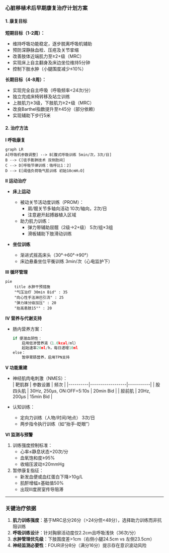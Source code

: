 ### 心脏移植术后早期康复治疗计划方案

#### 1. 康复目标
**短期目标（1-2周）：**
- 维持呼吸功能稳定，逐步脱离呼吸机辅助
- 预防深静脉血栓、压疮及关节挛缩
- 改善肢体近端肌力至≥2+级（MRC）
- 实现床上自主翻身及床边坐位维持5分钟
- 控制下肢水肿（小腿围度减少≤10%）

**长期目标（4-8周）：**
- 实现完全自主呼吸（呼吸频率<24次/分）
- 独立完成床椅转移及站立训练
- 上肢肌力≥3级，下肢肌力≥2+级（MRC）
- 改良Barthel指数提升至≥45分（部分依赖）
- 实现辅助下步行5米

#### 2. 治疗方法
**Ⅰ 呼吸康复**
```mermaid
graph LR
A[呼吸机参数调整] --> B[腹式呼吸训练 5min/次，3次/日]
B --> C[徒手膨肺技术 双侧肋间]
C --> D[呼吸节律训练：吸呼比1：2]
D --> E[阈值负荷吸气肌训练 初始10cmH₂O]
```

**Ⅱ 运动治疗**
- **床上运动**  
  - 被动关节活动度训练（PROM）：  
    - 肩/髋关节多轴向活动 10次/轴向，2次/日  
    - 注意避开起搏器植入区域  
  - 助力肌力训练：  
    - 弹力带辅助屈髋（2级→2+级） 5次/组×3组  
    - 滑板辅助下肢滑动训练  

- **坐位训练**  
  - 渐进式摇高床头（30°→60°→90°）  
  - 床边悬垂坐位平衡训练 3min/次（心电监护下）  

**Ⅲ 循环管理**
```mermaid
pie
    title 水肿干预措施
    "气压治疗 30min Bid" : 35
    "向心性手法淋巴引流" : 25
    "弹力袜分级加压" : 20
    "抬高患肢15°" : 20
```

**Ⅳ 营养与代谢支持**
- 肠内营养方案：  
  ```python
  if 便潜血阴性：
      启用低渗营养液（1.0kcal/ml）  
      起始速率20ml/h，每日递增10ml  
  else：
      暂停胃肠营养，启用TPN支持
  ```

**Ⅴ 功能重建**
- 神经肌肉电刺激（NMES）：  
  | 靶肌群   | 参数设置         | 频次      |
  |----------|------------------|-----------|
  | 股四头肌 | 30Hz, 250μs, ON:OFF=5:10s | 20min Bid |
  | 胫前肌   | 20Hz, 200μs      | 15min Bid |

- 认知训练：  
  - 定向力训练（人物/时间/地点） 3次/日  
  - 两步指令执行训练（如“抬手-眨眼”）  

**Ⅵ 监测与预警**
1. 训练强度控制标准：  
   - 心率≤静息状态+20次/分  
   - 血氧饱和度≥95%  
   - 收缩压波动≤20mmHg  
2. 暂停康复指征：  
   - 新发血便或血红蛋白下降>10g/L  
   - 肌酐增幅≥基础值50%  
   - 出现Ⅲ度房室传导阻滞  

---
### 关键治疗依据
1. **肌力训练强度**：基于MRC总分26分（>24分但<48分），选择助力训练而非抗阻训练  
2. **呼吸训练设计**：针对胸廓活动度仅2.2cm且呼吸浅快（36次/分）  
3. **水肿管理优先级**：下肢围度差>1cm（右侧小腿24.5cm vs 左侧23.5cm）  
4. **神经监测必要性**：FOUR评分8分（满分16分）提示存在意识波动风险  
